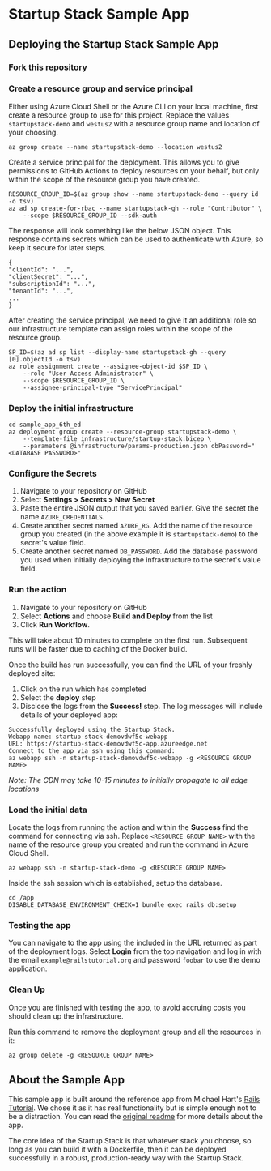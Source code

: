 # Startup Stack Sample App

## Deploying the Startup Stack Sample App

### Fork this repository

### Create a resource group and service principal

Either using Azure Cloud Shell or the Azure CLI on your local machine, first create a resource group to use for this project.
Replace the values `startupstack-demo` and `westus2` with a resource group name and location of your choosing.

```azurecli
az group create --name startupstack-demo --location westus2
```

Create a service principal for the deployment. This allows you to give permissions to GitHub Actions to deploy resources on your behalf, but only within the scope of the resource group you have created.

```azurecli
RESOURCE_GROUP_ID=$(az group show --name startupstack-demo --query id -o tsv)
az ad sp create-for-rbac --name startupstack-gh --role "Contributor" \
    --scope $RESOURCE_GROUP_ID --sdk-auth
```

The response will look something like the below JSON object. This response contains secrets which can be used to authenticate with Azure, so keep it secure for later steps.

```azurecli
{
"clientId": "...",
"clientSecret": "...",
"subscriptionId": "...",
"tenantId": "...",
...
}
```

After creating the service principal, we need to give it an additional role so our infrastructure template can assign roles within the scope of the resource group.

```azurecli
SP_ID=$(az ad sp list --display-name startupstack-gh --query [0].objectId -o tsv)
az role assignment create --assignee-object-id $SP_ID \
    --role "User Access Administrator" \
    --scope $RESOURCE_GROUP_ID \
    --assignee-principal-type "ServicePrincipal"
```

### Deploy the initial infrastructure

```azurecli
cd sample_app_6th_ed
az deployment group create --resource-group startupstack-demo \
    --template-file infrastructure/startup-stack.bicep \
    --parameters @infrastructure/params-production.json dbPassword="<DATABASE PASSWORD>"
```

### Configure the Secrets

1. Navigate to your repository on GitHub
2. Select **Settings > Secrets > New Secret**
3. Paste the entire JSON output that you saved earlier. Give the secret the name `AZURE_CREDENTIALS`.
4. Create another secret named `AZURE_RG`. Add the name of the resource group you created (in the above example it is `startupstack-demo`) to the secret's value field.
5. Create another secret named `DB_PASSWORD`. Add the database password you used when initially deploying the infrastructure to the secret's value field.

### Run the action

1. Navigate to your repository on GitHub
2. Select **Actions** and choose **Build and Deploy** from the list
3. Click **Run Workflow**.

This will take about 10 minutes to complete on the first run. Subsequent runs will be faster due to caching of the Docker build.

Once the build has run successfully, you can find the URL of your freshly deployed site:

1. Click on the run which has completed
2. Select the **deploy** step
3. Disclose the logs from the **Success!** step. The log messages will include details of your deployed app:

```
Successfully deployed using the Startup Stack.
Webapp name: startup-stack-demovdwf5c-webapp
URL: https://startup-stack-demovdwf5c-app.azureedge.net
Connect to the app via ssh using this command:
az webapp ssh -n startup-stack-demovdwf5c-webapp -g <RESOURCE GROUP NAME>
```

_Note: The CDN may take 10-15 minutes to initially propagate to all edge locations_

### Load the initial data

Locate the logs from running the action and within the **Success** find the command for connecting via ssh. Replace `<RESOURCE GROUP NAME>` with the name of the resource group you created and run the command in Azure Cloud Shell.

```azurecli
az webapp ssh -n startup-stack-demo -g <RESOURCE GROUP NAME>
```

Inside the ssh session which is established, setup the database.

```azurecli
cd /app
DISABLE_DATABASE_ENVIRONMENT_CHECK=1 bundle exec rails db:setup
```

### Testing the app

You can navigate to the app using the included in the URL returned as part of the deployment logs. Select **Login** from the top navigation and log in with the email `example@railstutorial.org` and password `foobar` to use the demo application.

### Clean Up

Once you are finished with testing the app, to avoid accruing costs you should clean up the infrastructure.

Run this command to remove the deployment group and all the resources in it:

```azurecli
az group delete -g <RESOURCE GROUP NAME>
```

## About the Sample App

This sample app is built around the reference app from Michael Hart's [Rails Tutorial](https://railstutorial.org). We chose it as it has real functionality but is simple enough not to be a distraction. You can read the [original readme](./README-ORIG.md) for more details about the app.

The core idea of the Startup Stack is that whatever stack you choose, so long as you can build it with a Dockerfile, then it can be deployed successfully in a robust, production-ready way with the Startup Stack.
